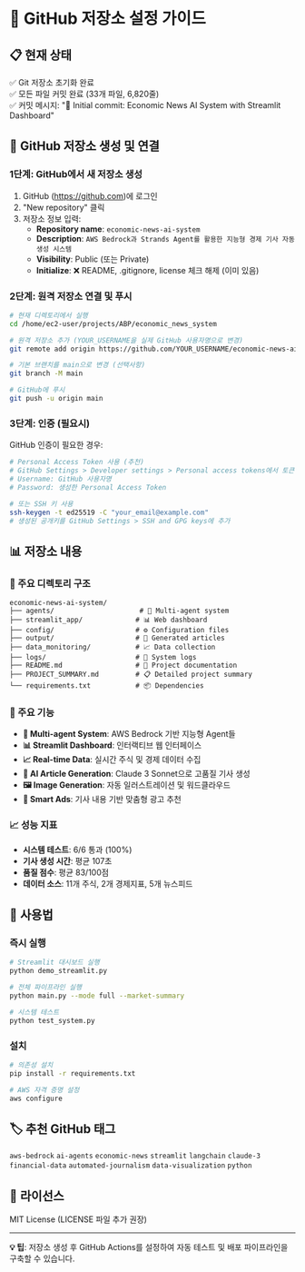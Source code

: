 # 🚀 GitHub 저장소 설정 가이드

## 📋 현재 상태
✅ Git 저장소 초기화 완료  
✅ 모든 파일 커밋 완료 (33개 파일, 6,820줄)  
✅ 커밋 메시지: "🎉 Initial commit: Economic News AI System with Streamlit Dashboard"

## 🔗 GitHub 저장소 생성 및 연결

### 1단계: GitHub에서 새 저장소 생성
1. GitHub (https://github.com)에 로그인
2. "New repository" 클릭
3. 저장소 정보 입력:
   - **Repository name**: `economic-news-ai-system`
   - **Description**: `AWS Bedrock과 Strands Agent를 활용한 지능형 경제 기사 자동 생성 시스템`
   - **Visibility**: Public (또는 Private)
   - **Initialize**: ❌ README, .gitignore, license 체크 해제 (이미 있음)

### 2단계: 원격 저장소 연결 및 푸시
```bash
# 현재 디렉토리에서 실행
cd /home/ec2-user/projects/ABP/economic_news_system

# 원격 저장소 추가 (YOUR_USERNAME을 실제 GitHub 사용자명으로 변경)
git remote add origin https://github.com/YOUR_USERNAME/economic-news-ai-system.git

# 기본 브랜치를 main으로 변경 (선택사항)
git branch -M main

# GitHub에 푸시
git push -u origin main
```

### 3단계: 인증 (필요시)
GitHub 인증이 필요한 경우:
```bash
# Personal Access Token 사용 (추천)
# GitHub Settings > Developer settings > Personal access tokens에서 토큰 생성
# Username: GitHub 사용자명
# Password: 생성한 Personal Access Token

# 또는 SSH 키 사용
ssh-keygen -t ed25519 -C "your_email@example.com"
# 생성된 공개키를 GitHub Settings > SSH and GPG keys에 추가
```

## 📊 저장소 내용

### 📁 주요 디렉토리 구조
```
economic-news-ai-system/
├── agents/                     # 🤖 Multi-agent system
├── streamlit_app/             # 📊 Web dashboard
├── config/                    # ⚙️ Configuration files
├── output/                    # 📄 Generated articles
├── data_monitoring/           # 📈 Data collection
├── logs/                      # 📝 System logs
├── README.md                  # 📖 Project documentation
├── PROJECT_SUMMARY.md         # 📋 Detailed project summary
└── requirements.txt           # 📦 Dependencies
```

### 🎯 주요 기능
- **🤖 Multi-agent System**: AWS Bedrock 기반 지능형 Agent들
- **📊 Streamlit Dashboard**: 인터랙티브 웹 인터페이스
- **📈 Real-time Data**: 실시간 주식 및 경제 데이터 수집
- **📰 AI Article Generation**: Claude 3 Sonnet으로 고품질 기사 생성
- **🖼️ Image Generation**: 자동 일러스트레이션 및 워드클라우드
- **📢 Smart Ads**: 기사 내용 기반 맞춤형 광고 추천

### 📈 성능 지표
- **시스템 테스트**: 6/6 통과 (100%)
- **기사 생성 시간**: 평균 107초
- **품질 점수**: 평균 83/100점
- **데이터 소스**: 11개 주식, 2개 경제지표, 5개 뉴스피드

## 🚀 사용법

### 즉시 실행
```bash
# Streamlit 대시보드 실행
python demo_streamlit.py

# 전체 파이프라인 실행
python main.py --mode full --market-summary

# 시스템 테스트
python test_system.py
```

### 설치
```bash
# 의존성 설치
pip install -r requirements.txt

# AWS 자격 증명 설정
aws configure
```

## 🏷️ 추천 GitHub 태그
`aws-bedrock` `ai-agents` `economic-news` `streamlit` `langchain` `claude-3` `financial-data` `automated-journalism` `data-visualization` `python`

## 📝 라이선스
MIT License (LICENSE 파일 추가 권장)

---

**💡 팁**: 저장소 생성 후 GitHub Actions를 설정하여 자동 테스트 및 배포 파이프라인을 구축할 수 있습니다.
